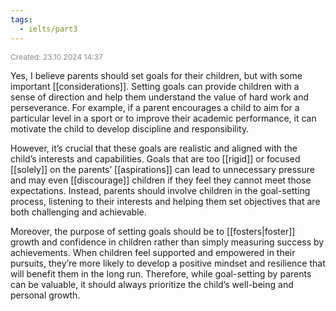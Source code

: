 ```yaml
---
tags:
  - ielts/part3
---
```


<span style="font-size:12px; color:#888888;">Created: 23.10.2024 14:37</span>

Yes, I believe parents should set goals for their children, but with some important [[considerations]]. Setting goals can provide children with a sense of direction and help them understand the value of hard work and perseverance. For example, if a parent encourages a child to aim for a particular level in a sport or to improve their academic performance, it can motivate the child to develop discipline and responsibility.  

However, it’s crucial that these goals are realistic and aligned with the child’s interests and capabilities. Goals that are too [[rigid]] or focused [[solely]] on the parents’ [[aspirations]] can lead to unnecessary pressure and may even [[discourage]] children if they feel they cannot meet those expectations. Instead, parents should involve children in the goal-setting process, listening to their interests and helping them set objectives that are both challenging and achievable.

Moreover, the purpose of setting goals should be to [[fosters|foster]]  growth and confidence in children rather than simply measuring success by achievements. When children feel supported and empowered in their pursuits, they’re more likely to develop a positive mindset and resilience that will benefit them in the long run. Therefore, while goal-setting by parents can be valuable, it should always prioritize the child’s well-being and personal growth.